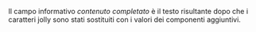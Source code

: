 Il campo informativo *contenuto completato* è il testo risultante dopo che i caratteri jolly sono stati sostituiti con i valori dei componenti aggiuntivi.
